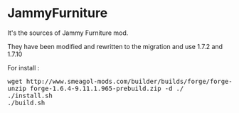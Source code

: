 JammyFurniture
==============

It's the sources of Jammy Furniture mod.

They have been modified and rewritten to the migration and use 1.7.2 and 1.7.10
 
 
For install :

<pre>
wget http://www.smeagol-mods.com/builder/builds/forge/forge-1.6.4-9.11.1.965-prebuild.zip
unzip forge-1.6.4-9.11.1.965-prebuild.zip -d ./
./install.sh
./build.sh
</pre>
